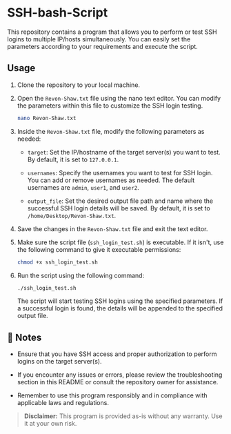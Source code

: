 # SSH-bash-Script


This repository contains a program that allows you to perform or test SSH logins to multiple IP/hosts simultaneously. You can easily set the parameters according to your requirements and execute the script.

## Usage

1. Clone the repository to your local machine.

2. Open the `Revon-Shaw.txt` file using the nano text editor. You can modify the parameters within this file to customize the SSH login testing.

    ```bash
    nano Revon-Shaw.txt
    ```

3. Inside the `Revon-Shaw.txt` file, modify the following parameters as needed:

    - `target`: Set the IP/hostname of the target server(s) you want to test. By default, it is set to `127.0.0.1`.

    - `usernames`: Specify the usernames you want to test for SSH login. You can add or remove usernames as needed. The default usernames are `admin`, `user1`, and `user2`.

    - `output_file`: Set the desired output file path and name where the successful SSH login details will be saved. By default, it is set to `/home/Desktop/Revon-Shaw.txt`.

4. Save the changes in the `Revon-Shaw.txt` file and exit the text editor.

5. Make sure the script file (`ssh_login_test.sh`) is executable. If it isn't, use the following command to give it executable permissions:

    ```bash
    chmod +x ssh_login_test.sh
    ```

6. Run the script using the following command:

    ```bash
    ./ssh_login_test.sh
    ```

   The script will start testing SSH logins using the specified parameters. If a successful login is found, the details will be appended to the specified output file.

## 📝 Notes

- Ensure that you have SSH access and proper authorization to perform logins on the target server(s).

- If you encounter any issues or errors, please review the troubleshooting section in this README or consult the repository owner for assistance.

- Remember to use this program responsibly and in compliance with applicable laws and regulations.

> **Disclaimer:** This program is provided as-is without any warranty. Use it at your own risk.

 

